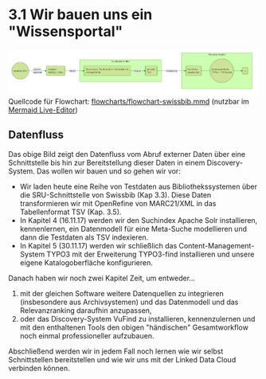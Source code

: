 # 3.1 Wir bauen uns ein "Wissensportal"

[![](/flowcharts/flowchart-swissbib.png)](https://raw.githubusercontent.com/felixlohmeier/kurs-bibliotheks-und-archivinformatik/master/flowcharts/flowchart-swissbib.png)Quellcode für Flowchart: [flowcharts/flowchart-swissbib.mmd](/flowcharts/flowchart-swissbib.mmd "Sourcecode") \(nutzbar im [Mermaid Live-Editor](https://mermaidjs.github.io/mermaid-live-editor/)\)

## Datenfluss

Das obige Bild zeigt den Datenfluss vom Abruf externer Daten über eine Schnittstelle bis hin zur Bereitstellung dieser Daten in einem Discovery-System. Das wollen wir bauen und so gehen wir vor:

* Wir laden heute eine Reihe von Testdaten aus Bibliothekssystemen über die SRU-Schnittstelle von Swissbib \(Kap 3.3\). Diese Daten transformieren wir mit OpenRefine von MARC21/XML in das Tabellenformat TSV \(Kap. 3.5\).
* In Kapitel 4 \(16.11.17\)  werden wir den Suchindex Apache Solr installieren, kennenlernen, ein Datenmodell für eine Meta-Suche modellieren und dann die Testdaten als TSV indexieren.
* In Kapitel 5 \(30.11.17\) werden wir schließlich das Content-Management-System TYPO3 mit der Erweiterung TYPO3-find installieren und unsere eigene Katalogoberfläche konfigurieren.

Danach haben wir noch zwei Kapitel Zeit, um entweder...

1. mit der gleichen Software weitere Datenquellen zu integrieren \(insbesondere aus Archivsystemen\) und das Datenmodell und das Relevanzranking daraufhin anzupassen,
2. oder das Discovery-System VuFind zu installieren, kennenzulernen und mit den enthaltenen Tools den obigen "händischen" Gesamtworkflow noch einmal professioneller aufzubauen.

Abschließend werden wir in jedem Fall noch lernen wie wir selbst Schnittstellen bereitstellen und wie wir uns mit der Linked Data Cloud verbinden können.

